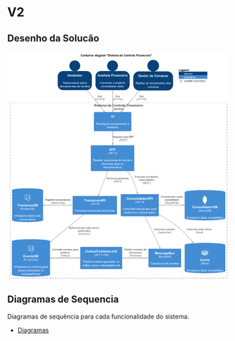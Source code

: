 # V2

## Desenho da Solucão

![Desenho Arquitetural](./container-diagram.png)

## Diagramas de Sequencia

Diagramas de sequência para cada funcionalidade do sistema.

- [Diagramas](./sequence-diagrams.md)
